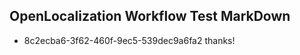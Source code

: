 ## OpenLocalization Workflow Test MarkDown
* 8c2ecba6-3f62-460f-9ec5-539dec9a6fa2 thanks!

<!--HONumber=Aug16_HO4-->


